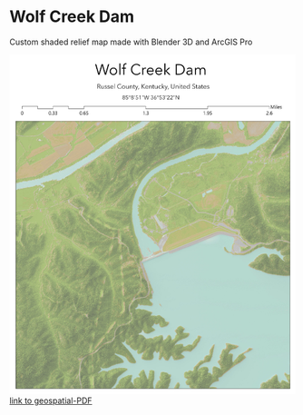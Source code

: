 # Wolf Creek Dam
Custom shaded relief map made with Blender 3D and ArcGIS Pro

![Wolf Creek Dam in Russel County, KY](wolfCreekDam_layout.jpg)
[link to geospatial-PDF](WolfCreekDam_layout.pdf)

